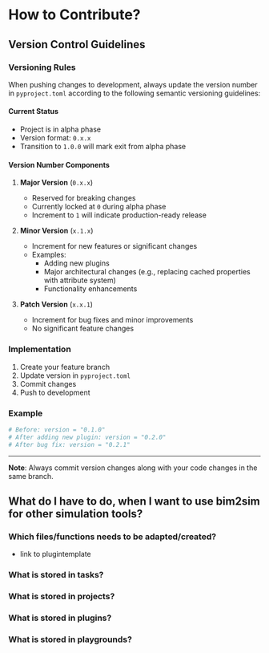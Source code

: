 # How to Contribute?


## Version Control Guidelines

### Versioning Rules

When pushing changes to development, always update the version number in `pyproject.toml` according to the following semantic versioning guidelines:

#### Current Status
- Project is in alpha phase
- Version format: `0.x.x`
- Transition to `1.0.0` will mark exit from alpha phase

#### Version Number Components

1. **Major Version** (`0.x.x`)
   - Reserved for breaking changes
   - Currently locked at `0` during alpha phase
   - Increment to `1` will indicate production-ready release

2. **Minor Version** (`x.1.x`)
   - Increment for new features or significant changes
   - Examples:
     - Adding new plugins
     - Major architectural changes (e.g., replacing cached properties with attribute system)
     - Functionality enhancements

3. **Patch Version** (`x.x.1`)
   - Increment for bug fixes and minor improvements
   - No significant feature changes

### Implementation

1. Create your feature branch
2. Update version in `pyproject.toml`
3. Commit changes
4. Push to development

### Example
```toml
# Before: version = "0.1.0"
# After adding new plugin: version = "0.2.0"
# After bug fix: version = "0.2.1"
```
---
**Note**: Always commit version changes along with your code changes in the same branch.

## What do I have to do, when I want to use bim2sim for other simulation tools?

### Which files/functions needs to be adapted/created?
- link to plugintemplate

### What is stored in tasks?

### What is stored in projects?

### What is stored in plugins?

### What is stored in playgrounds?

